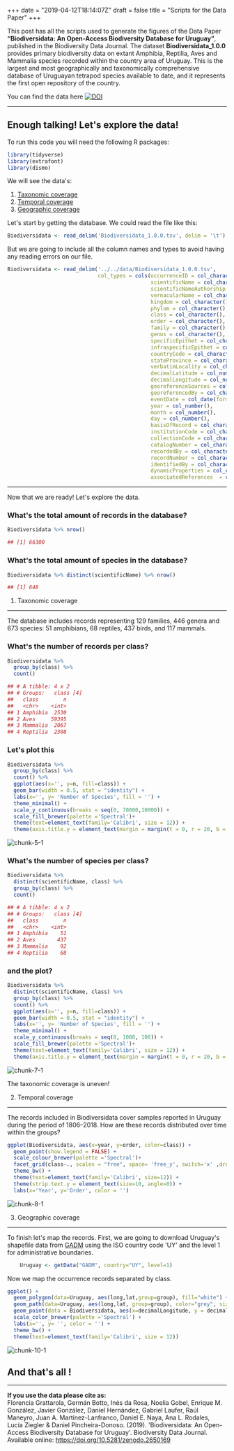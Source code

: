 +++
date = "2019-04-12T18:14:07Z"
draft = false
title = "Scripts for the Data Paper"
+++

This post has all the scripts used to generate the figures of the Data Paper **“Biodiversidata: An Open-Access Biodiversity Database for Uruguay”**, published in the Biodiversity Data Journal. The dataset **Biodiversidata\_1.0.0** provides primary biodiversity data on extant Amphibia, Reptilia, Aves and Mammalia species recorded within the country area of Uruguay. This is the largest and most geographically and taxonomically comprehensive database of Uruguayan tetrapod species available to date, and it represents the first open repository of the country.

You can find the data here
[![DOI](https://zenodo.org/badge/DOI/10.5281/zenodo.2650169.svg)](https://doi.org/10.5281/zenodo.2650169)

------------------------------------------------------------------------

Enough talking! Let's explore the data!
---------------------------------------

To run this code you will need the following R packages:

```r
library(tidyverse)
library(extrafont)
library(dismo)
```
  

We will see the data's:  
1. [Taxonomic coverage](#taxonomic-coverage)  
2. [Temporal coverage](#temporal-coverage)  
3. [Geographic coverage](#geographic-coverage)

Let's start by getting the database. We could read the file like this:

```r
Biodiversidata <- read_delim('Biodiversidata_1.0.0.tsv', delim = '\t')
```


But we are going to include all the column names and types to avoid having any reading errors on our file.

```r
Biodiversidata <- read_delim('../../data/Biodiversidata_1.0.0.tsv',
                             col_types = cols(occurrenceID = col_character(),
                                              scientificName = col_character(),
                                              scientificNameAuthorship = col_character(),
                                              vernacularName = col_character(),
                                              kingdom = col_character(),
                                              phylum = col_character(),
                                              class = col_character(),
                                              order = col_character(),
                                              family = col_character(),
                                              genus = col_character(),
                                              specificEpithet = col_character(),
                                              infraspecificEpithet = col_character(),
                                              countryCode = col_character(),
                                              stateProvince = col_character(),
                                              verbatimLocality = col_character(),
                                              decimalLatitude = col_number(),
                                              decimalLongitude = col_number(),
                                              georeferenceSources = col_character(),
                                              georeferencedBy = col_character(),
                                              eventDate = col_date(format = ""),
                                              year = col_number(),
                                              month = col_number(),
                                              day = col_number(),
                                              basisOfRecord = col_character(),
                                              institutionCode = col_character(),
                                              collectionCode = col_character(),
                                              catalogNumber = col_character(),
                                              recordedBy = col_character(),
                                              recordNumber = col_character(),
                                              identifiedBy = col_character(),
                                              dynamicProperties = col_character(),
                                              associatedReferences  = col_character()), delim = '\t')
```

---

Now that we are ready! Let's explore the data.

### What's the total amount of records in the database?  
```r
Biodiversidata %>% nrow()

## [1] 66300
```  

### What's the total amount of species in the database?  

```r
Biodiversidata %>% distinct(scientificName) %>% nrow()

## [1] 648
```  

1) Taxonomic coverage
---------------------

The database includes records representing 129 families, 446 genera and 673 species: 51 amphibians, 68 reptiles, 437 birds, and 117 mammals.

### What's the number of records per class?  
```r
Biodiversidata %>% 
  group_by(class) %>% 
  count()  

## # A tibble: 4 x 2
## # Groups:   class [4]
##   class        n
##   <chr>    <int>
## 1 Amphibia  2530
## 2 Aves     59395
## 3 Mammalia  2067
## 4 Reptilia  2308
```  

### Let's plot this

```r
Biodiversidata %>% 
  group_by(class) %>% 
  count() %>% 
  ggplot(aes(x='', y=n, fill=class)) +
  geom_bar(width = 0.5, stat = "identity") +
  labs(x='', y= 'Number of Species', fill = '') +
  theme_minimal() +
  scale_y_continuous(breaks = seq(0, 70000,10000)) +
  scale_fill_brewer(palette ='Spectral')+
  theme(text=element_text(family='Calibri', size = 12)) +
  theme(axis.title.y = element_text(margin = margin(t = 0, r = 20, b = 0, l = 0)))
```

![chunk-5-1](/img/unnamed-chunk-5-1.png)


### What's the number of species per class?

```r
Biodiversidata %>% 
  distinct(scientificName, class) %>% 
  group_by(class) %>% 
  count() 

## # A tibble: 4 x 2
## # Groups:   class [4]
##   class        n
##   <chr>    <int>
## 1 Amphibia    51
## 2 Aves       437
## 3 Mammalia    92
## 4 Reptilia    68
```  

### and the plot?

```r
Biodiversidata %>% 
  distinct(scientificName, class) %>% 
  group_by(class) %>% 
  count() %>% 
  ggplot(aes(x='', y=n, fill=class)) +
  geom_bar(width = 0.5, stat = "identity") +
  labs(x='', y= 'Number of Species', fill = '') +
  theme_minimal() +
  scale_y_continuous(breaks = seq(0, 1000, 100)) +
  scale_fill_brewer(palette ='Spectral')+
  theme(text=element_text(family='Calibri', size = 12)) +
  theme(axis.title.y = element_text(margin = margin(t = 0, r = 20, b = 0, l = 0)))
```

![chunk-7-1](/img/unnamed-chunk-7-1.png)


The taxonomic coverage is uneven!

2) Temporal coverage
--------------------

The records included in Biodiversidata cover samples reported in Uruguay during the period of 1806–2018. How are these records distributed over time within the groups?

```r
ggplot(Biodiversidata, aes(x=year, y=order, color=class)) +
  geom_point(show.legend = FALSE) +
  scale_colour_brewer(palette ='Spectral')+
  facet_grid(class~., scales = "free", space= 'free_y', switch='x' ,drop=TRUE) +
  theme_bw() +
  theme(text=element_text(family='Calibri', size=12)) +
  theme(strip.text.y = element_text(size=10, angle=0)) +
  labs(x='Year', y='Order', color = '') 
```  

![chunk-8-1](/img/unnamed-chunk-8-1.png)

3) Geographic coverage
----------------------

To finish let's map the records. First, we are going to download Uruguay's shapefile data from [GADM](http://gadm.org/) using the ISO country code 'UY' and the level 1 for administrative boundaries.

```r
    Uruguay <- getData("GADM", country="UY", level=1)
```

Now we map the occurrence records separated by class.

```r
ggplot() + 
  geom_polygon(data=Uruguay, aes(long,lat,group=group), fill="white") +
  geom_path(data=Uruguay, aes(long,lat, group=group), color="grey", size=0.1) +
  geom_point(data = Biodiversidata, aes(x=decimalLongitude, y = decimalLatitude, color = factor(class))) +
  scale_color_brewer(palette ='Spectral') +
  labs(x='', y= '', color = '') +
  theme_bw() +
  theme(text=element_text(family='Calibri', size = 12))
```

![chunk-10-1](/img/unnamed-chunk-10-1.png)

And that's all !
----------------

------------------------------------------------------------------------

**If you use the data please cite as:**  
Florencia Grattarola, Germán Botto, Inés da Rosa, Noelia Gobel, Enrique M. González, Javier González, Daniel Hernández, Gabriel Laufer, Raúl Maneyro, Juan A. Martínez-Lanfranco, Daniel E. Naya, Ana L. Rodales, Lucía Ziegler & Daniel Pincheira-Donoso. (2019). 'Biodiversidata: An Open-Access Biodiversity Database for Uruguay'. Biodiversity Data Journal. Available online: <https://doi.org/10.5281/zenodo.2650169>
